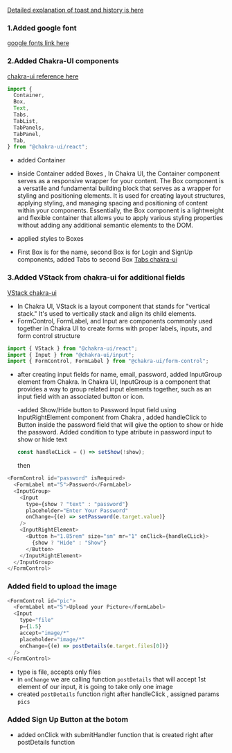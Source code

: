[Detailed explanation of toast and history is here](BuildingLogin.md)

### 1.Added google font

[google fonts link here](https://fonts.google.com/specimen/Work+Sans)

### 2.Added Chakra-UI components

[chakra-ui reference here](https://chakra-ui.com/getting-started)

```js
import {
  Container,
  Box,
  Text,
  Tabs,
  TabList,
  TabPanels,
  TabPanel,
  Tab,
} from "@chakra-ui/react";
```

- added Container
- inside Container added Boxes ,
  In Chakra UI, the Container component serves as a responsive wrapper for your content.
  The Box component is a versatile and fundamental building block that serves as a wrapper for styling and positioning elements. It is used for creating layout structures, applying styling, and managing spacing and positioning of content within your components. Essentially, the Box component is a lightweight and flexible container that allows you to apply various styling properties without adding any additional semantic elements to the DOM.

- applied styles to Boxes
- First Box is for the name, second Box is for Login and SignUp components, added Tabs to second Box [Tabs chakra-ui](https://chakra-ui.com/docs/components/tabs/usage)

### 3.Added VStack from chakra-ui for additional fields

[VStack chakra-ui](https://chakra-ui.com/docs/components/stack/usage)

- In Chakra UI, VStack is a layout component that stands for "vertical stack." It's used to vertically stack and align its child elements.
- FormControl, FormLabel, and Input are components commonly used together in Chakra UI to create forms with proper labels, inputs, and form control structure

```js
import { VStack } from "@chakra-ui/react";
import { Input } from "@chakra-ui/input";
import { FormControl, FormLabel } from "@chakra-ui/form-control";
```

- after creating input fields for name, email, password, added InputGroup element from Chakra.
  In Chakra UI, InputGroup is a component that provides a way to group related input elements together, such as an input field with an associated button or icon.

  -added Show/Hide button to Password Input field using InputRightElement component from Chakra , added handleClick to Button inside the password field that will give the option to show or hide the password. Added condition to type atribute in password input to show or hide text

  ```js
  const handleCLick = () => setShow(!show);
  ```

  then

```js
<FormControl id="password" isRequired>
  <FormLabel mt="5">Password</FormLabel>
  <InputGroup>
    <Input
      type={show ? "text" : "password"}
      placeholder="Enter Your Password"
      onChange={(e) => setPassword(e.target.value)}
    />
    <InputRightElement>
      <Button h="1.85rem" size="sm" mr="1" onClick={handleCLick}>
        {show ? "Hide" : "Show"}
      </Button>
    </InputRightElement>
  </InputGroup>
</FormControl>
```

### Added field to upload the image

```js
<FormControl id="pic">
  <FormLabel mt="5">Upload your Picture</FormLabel>
  <Input
    type="file"
    p={1.5}
    accept="image/*"
    placeholder="image/*"
    onChange={(e) => postDetails(e.target.files[0])}
  />
</FormControl>
```

- type is file, accepts only files
- in `onChange` we are calling function `postDetails` that will accept 1st element of our input, it is going to take only one image
- created `postDetails` function right after handleClick , assigned params `pics`

### Added Sign Up Button at the botom

- added onClick with submitHandler function that is created right after postDetails function

